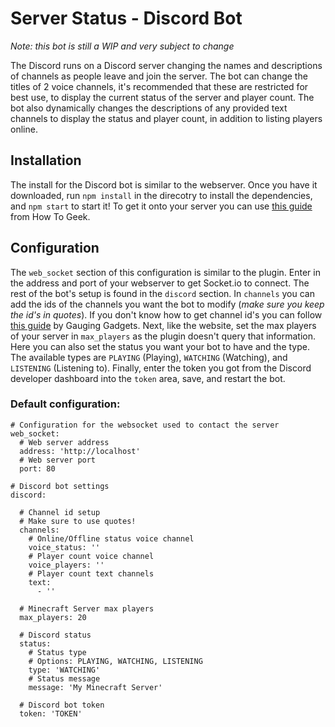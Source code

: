 # Server Status - Discord Bot

*Note: this bot is still a WIP and very subject to change*

The Discord runs on a Discord server changing the names and descriptions of channels as people leave and join the server. The bot can change the titles of 2 voice channels, it's recommended that these are restricted for best use, to display the current status of the server and player count. The bot also dynamically changes the descriptions of any provided text channels to display the status and player count, in addition to listing players online.

## Installation
The install for the Discord bot is similar to the webserver. Once you have it downloaded, run `npm install` in the direcotry to install the dependencies, and `npm start` to start it! To get it onto your server you can use [this guide](https://www.howtogeek.com/364225/how-to-make-your-own-discord-bot/) from How To Geek.

## Configuration
The `web_socket` section of this configuration is similar to the plugin. Enter in the address and port of your webserver to get Socket.io to connect. The rest of the bot's setup is found in the `discord` section. In `channels` you can add the ids of the channels you want the bot to modify (*make sure you keep the id's in quotes*). If you don't know how to get channel id's you can follow [this guide](https://www.youtube.com/watch?v=NLWtSHWKbAI) by Gauging Gadgets. Next, like the website, set the max players of your server in `max_players` as the plugin doesn't query that information. Here you can also set the status you want your bot to have and the type. The available types are `PLAYING` (Playing), `WATCHING` (Watching), and `LISTENING` (Listening to). Finally, enter the token you got from the Discord developer dashboard into the `token` area, save, and restart the bot.

### Default configuration:
```
# Configuration for the websocket used to contact the server
web_socket:
  # Web server address
  address: 'http://localhost'
  # Web server port
  port: 80

# Discord bot settings
discord:
  
  # Channel id setup
  # Make sure to use quotes!
  channels:
    # Online/Offline status voice channel
    voice_status: ''
    # Player count voice channel
    voice_players: ''
    # Player count text channels
    text:
      - ''
  
  # Minecraft Server max players
  max_players: 20
  
  # Discord status
  status:
    # Status type
    # Options: PLAYING, WATCHING, LISTENING
    type: 'WATCHING'
    # Status message
    message: 'My Minecraft Server'
  
  # Discord bot token
  token: 'TOKEN'
```

